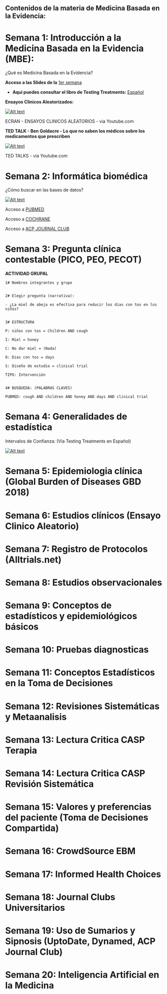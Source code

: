 ## Contenidos de la materia de Medicina Basada en la Evidencia:

# Semana 1: Introducción a la Medicina Basada en la Evidencia (MBE):

¿Qué es Medicina Basada en la Evidencia?


**Acceso a las Slides de la** [1er semana](https://ebdm.github.io/Sesion1_MBE.pdf)

 + **Aquí puedes consultar el libro de Testing Treatments:** [Español](https://es.testingtreatments.org)

**Ensayos Clinicos Aleatorizados:**

[![Alt text](https://img.youtube.com/vi/PrQDYNk4CU0/0.jpg)](https://www.youtube.com/watch?v=PrQDYNk4CU0)

ECRAN - ENSAYOS CLINICOS ALEATORIOS - via Youtube.com

**TED TALK - Ben Goldacre - Lo que no saben los médicos sobre los medicamentos que prescriben**

[![Alt text](https://img.youtube.com/vi/RKmxL8VYy0M/0.jpg)](https://www.youtube.com/watch?v=RKmxL8VYy0M)

TED TALKS - via Youtube.com

# Semana 2: Informática biomédica

¿Cómo buscar en las bases de datos?

[![Alt text](https://img.youtube.com/vi/dncRQ1cobdc/0.jpg)](https://www.youtube.com/watch?v=dncRQ1cobdc)

Acceso a [PUBMED](https://www.ncbi.nlm.nih.gov/pubmed)

Acceso a [COCHRANE](https://www.cochranelibrary.com/)

Acceso a [ACP JOURNAL CLUB](http://www.acpjc.org/)

# Semana 3: Pregunta clínica contestable (PICO, PEO, PECOT)

**ACTIVIDAD GRUPAL**

```
1# Nombres integrantes y grupo


2# Elegir pregunta (narrativa):

- ¿La miel de abeja es efectiva para reducir los dias con tos en los niños?


3# ESTRUCTURA

P: niños con tos = Children AND cough

I: Miel = honey

C: No dar miel = (Nada)

O: Dias con tos = days

S: Diseño de estudio = clinical trial

TIPO: Intervención


4# BUSQUEDA: (PALABRAS CLAVES)

PUBMED: cough AND children AND honey AND days AND clinical trial

```



# Semana 4: Generalidades de estadística

Intervalos de Confianza: (Via Testing Treatments en Español)

[![Alt text](http://es.testingtreatments.org/wp-content/uploads/2013/06/Screen-Shot-2013-06-05-at-8.14.51-AM-150x150.png)](https://vimeo.com/67625252)





# Semana 5: Epidemiologia clínica (Global Burden of Diseases GBD 2018)

# Semana 6: Estudios clínicos (Ensayo Clinico Aleatorio)

# Semana 7: Registro de Protocolos (Alltrials.net)

# Semana 8: Estudios observacionales

# Semana 9: Conceptos de estadísticos y epidemiológicos básicos

# Semana 10: Pruebas diagnosticas

# Semana 11: Conceptos Estadísticos en la Toma de Decisiones

# Semana 12: Revisiones Sistemáticas y Metaanalisis

# Semana 13: Lectura Critica CASP Terapia

# Semana 14: Lectura Critica CASP Revisión Sistemática

# Semana 15: Valores y preferencias del paciente (Toma de Decisiones Compartida)

# Semana 16: CrowdSource EBM

# Semana 17: Informed Health Choices

# Semana 18: Journal Clubs Universitarios

# Semana 19: Uso de Sumarios y Sipnosis (UptoDate, Dynamed, ACP Journal Club)

# Semana 20: Inteligencia Artificial en la Medicina




